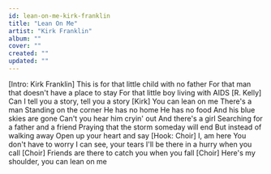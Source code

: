 ```yaml
---
id: lean-on-me-kirk-franklin
title: "Lean On Me"
artist: "Kirk Franklin"
album: ""
cover: ""
created: ""
updated: ""
---
```


[Intro: Kirk Franklin]
This is for that little child with no father
For that man that doesn't have a place to stay
For that little boy living with AIDS
[R. Kelly] Can I tell you a story, tell you a story
[Kirk] You can lean on me
There's a man
Standing on the corner
He has no home
He has no food
And his blue skies are gone
Can't you hear him cryin' out
And there's a girl
Searching for a father and a friend
Praying that the storm someday will end
But instead of walking away
Open up your heart and say
[Hook: Choir]
I, am here
You don't have to worry
I can see, your tears
I'll be there in a hurry when you call
[Choir] Friends are there to catch you when you fall
[Choir] Here's my shoulder, you can lean on me